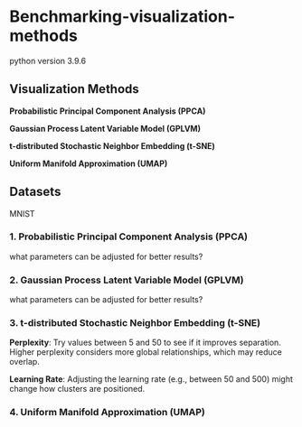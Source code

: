 # Benchmarking-visualization-methods
python version 3.9.6

## Visualization Methods
**Probabilistic Principal Component Analysis (PPCA)**

**Gaussian Process Latent Variable Model (GPLVM)**

**t-distributed Stochastic Neighbor Embedding (t-SNE)**

**Uniform Manifold Approximation (UMAP)**

## Datasets
MNIST

### 1. Probabilistic Principal Component Analysis (PPCA)

what parameters can be adjusted for better results?

### 2. Gaussian Process Latent Variable Model (GPLVM)

what parameters can be adjusted for better results?

### 3. t-distributed Stochastic Neighbor Embedding (t-SNE)
**Perplexity**: Try values between 5 and 50 to see if it improves separation. Higher perplexity considers more global relationships, which may reduce overlap.

**Learning Rate**: Adjusting the learning rate (e.g., between 50 and 500) might change how clusters are positioned.

### 4. Uniform Manifold Approximation (UMAP)